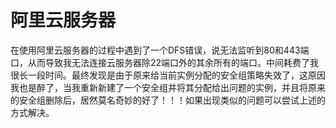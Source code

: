 # 阿里云服务器

在使用阿里云服务器的过程中遇到了一个DFS错误，说无法监听到80和443端口，从而导致我无法连接云服务器除22端口外的其余所有的端口。中间耗费了我很长一段时间。最终发现是由于原来给当前实例分配的安全组策略失效了，这原因我也是醉了，当我重新新建了一个安全组并将其分配给出问题的实例，并且将原来的安全组删除后，居然莫名奇妙的好了！！！如果出现类似的问题可以尝试上述的方式解决。